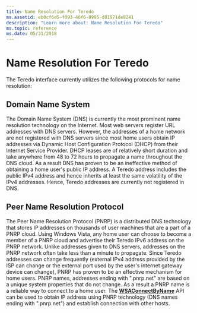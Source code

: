 ```yaml
---
title: Name Resolution For Teredo
ms.assetid: eb0cf6d5-f093-46f6-8995-d01971de8241
description: "Learn more about: Name Resolution For Teredo"
ms.topic: reference
ms.date: 05/31/2018
---
```


# Name Resolution For Teredo

The Teredo interface currently utilizes the following protocols for name resolution:

## Domain Name System

The Domain Name System (DNS) is currently the most prominent name resolution technology on the Internet. Most web servers register URL addresses with DNS servers. However, the addresses of a home network are not registered with DNS servers since most home users obtain IP addresses via Dynamic Host Configuration Protocol (DHCP) from their Internet Service Provider. DHCP leases are of relatively short duration and take anywhere from 48 to 72 hours to propagate a name throughout the DNS cloud. As a result DNS has proven to be an ineffective method of obtaining a home user's public IP address. A Teredo address includes the public IPv4 address and hence inherits at least the same volatility of the IPv4 addresses. Hence, Teredo addresses are currently not registered in DNS.

## Peer Name Resolution Protocol

The Peer Name Resolution Protocol (PNRP) is a distributed DNS technology that stores IP addresses on thousands of user machines that are a part of a PNRP cloud. Using Windows Vista, any home user can choose to become a member of a PNRP cloud and advertise their Teredo IPv6 address on the PNRP network. Unlike addresses given to DNS servers, addresses on the PNRP network often take less than a minute to propagate. Since Teredo addresses can change frequently (external IPv4 address provided by the ISP can change or the external port used by the user's internet gateway device can change), PNRP has proven to be an effective mechanism for home users. PNRP names, addresses ending with ".pnrp.net" are based on a unique system properties that do not change. As a result a PNRP name is a reliable way to connect to a home user. The [**WSAConnectByName**](/windows/desktop/api/winsock2/nf-winsock2-wsaconnectbynamea) API can be used to obtain IP address using PNRP technology (DNS names ending with ".pnrp.net") and establish connection with other hosts.

 

 
